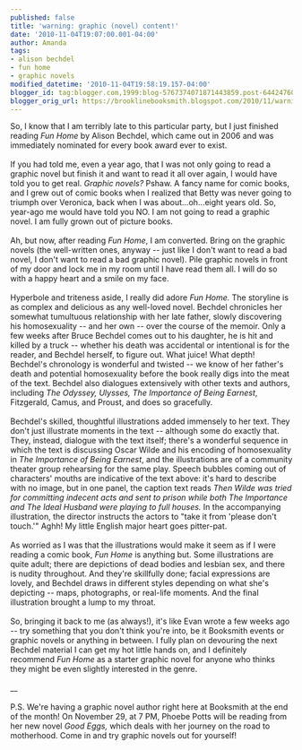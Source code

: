 ```yaml
---
published: false
title: 'warning: graphic (novel) content!'
date: '2010-11-04T19:07:00.001-04:00'
author: Amanda
tags:
- alison bechdel
- fun home
- graphic novels
modified_datetime: '2010-11-04T19:58:19.157-04:00'
blogger_id: tag:blogger.com,1999:blog-5767374071871443859.post-6442476063822143906
blogger_orig_url: https://brooklinebooksmith.blogspot.com/2010/11/warning-graphic-novel-content.html
---
```


So, I know that I am terribly late to this particular party, but I just finished reading <em>Fun Home</em> by Alison Bechdel, which came out in 2006 and was immediately nominated for every book award ever to exist.<br /><br />If you had told me, even a year ago, that I was not only going to read a graphic novel but finish it and want to read it all over again, I would have told you to get real. <em>Graphic novels? </em>Pshaw. A fancy name for comic books, and I grew out of comic books when I realized that Betty was never going to triumph over Veronica, back when I was about...oh...eight years old. So, year-ago me would have told you NO. I am not going to read a graphic novel. I am fully grown out of picture books.<br /><br />Ah, but now, after reading <em>Fun Home</em>, I am converted. Bring on the graphic novels (the well-written ones, anyway -- just like I don't want to read a bad novel, I don't want to read a bad graphic novel). Pile graphic novels in front of my door and lock me in my room until I have read them all. I will do so with a happy heart and a smile on my face.<br /><br />Hyperbole and triteness aside, I really did adore <em>Fun Home.</em> The storyline is as complex and delicious as any well-loved novel. Bechdel chronicles her somewhat tumultuous relationship with her late father, slowly discovering his homosexuality -- and her own -- over the course of the memoir. Only a few weeks after Bruce Bechdel comes out to his daughter, he is hit and killed by a truck -- whether his death was accidental or intentional is for the reader, and Bechdel herself, to figure out. What juice! What depth! Bechdel's chronology is wonderful and twisted -- we know of her father's death and potential homosexuality before the book really digs into the meat of the text. Bechdel also dialogues extensively with other texts and authors, including <em>The Odyssey, Ulysses, The Importance of Being Earnest</em>, Fitzgerald, Camus, and Proust, and does so gracefully.<br /><br />Bechdel's skilled, thoughtful illustrations added immensely to her text. They don't just illustrate moments in the text -- although some do exactly that. They, instead, dialogue with the text itself; there's a wonderful sequence in which the text is discussing Oscar Wilde and his encoding of homosexuality in <em>The Importance of Being Earnest</em>, and the illustrations are of a community theater group rehearsing for the same play. Speech bubbles coming out of characters' mouths are indicative of the text above: it's hard to describe with no image, but in one panel, the caption text reads <em>Then Wilde was tried for committing indecent acts and sent to prison while both The Importance and The Ideal Husband were playing to full houses. </em>In the accompanying illustration, the director instructs the actors to "take it from 'please don't touch.'" Aghh! My little English major heart goes pitter-pat.<br /><br />As worried as I was that the illustrations would make it seem as if I were reading a comic book, <em>Fun Home</em> is anything but. Some illustrations are quite adult; there are depictions of dead bodies and lesbian sex, and there is nudity throughout. And they're skillfully done; facial expressions are lovely, and Bechdel draws in different styles depending on what she's depicting -- maps, photographs, or real-life moments. And the final illustration brought a lump to my throat.<br /><br />So, bringing it back to me (as always!), it's like Evan wrote a few weeks ago -- try something that you don't think you're into, be it Booksmith events or graphic novels or anything in between. I fully plan on devouring the next Bechdel material I can get my hot little hands on, and I definitely recommend <em>Fun Home</em> as a starter graphic novel for anyone who thinks they might be even slightly interested in the genre.<br /><br />__<br /><br />P.S. We're having a graphic novel author right here at Booksmith at the end of the month! On November 29,  at 7 PM, Phoebe Potts will be reading from her new novel <em>Good Eggs, </em>which deals with her journey on the road to motherhood. Come in and try graphic novels out for yourself!